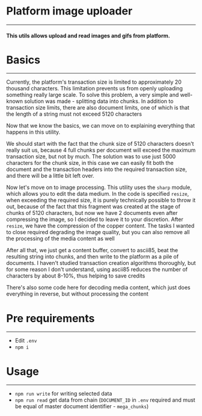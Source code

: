 # Platform image uploader
___
#### This utils allows upload and read images and gifs from platform.

# Basics
___
Currently, the platform's transaction size is limited to approximately 20 thousand characters.
This limitation prevents us from openly uploading something really large scale. To solve this problem, a very simple and well-known solution was made - splitting data into chunks.
In addition to transaction size limits, there are also document limits, one of which is that the length of a string must not exceed 5120 characters

Now that we know the basics, we can move on to explaining everything that happens in this utility.

We should start with the fact that the chunk size of 5120 characters doesn't really suit us, because 4 full chunks per document will exceed the maximum transaction size, but not by much. The solution was to use just 5000 characters for the chunk size, in this case we can easily fit both the document and the transaction headers into the required transaction size, and there will be a little bit left over.

Now let's move on to image processing. This utility uses the `sharp` module, which allows you to edit the data medium. In the code is specified `resize`, when exceeding the required size, it is purely technically possible to throw it out, because of the fact that this fragment was created at the stage of chunks of 5120 characters, but now we have 2 documents even after compressing the image, so I decided to leave it to your discretion. After `resize`, we have the compression of the copper content. The tasks I wanted to close required degrading the image quality, but you can also remove all the processing of the media content as well

After all that, we just get a content buffer, convert to ascii85, beat the resulting string into chunks, and then write to the platform as a pile of documents. I haven't studied transaction creation algorithms thoroughly, but for some reason I don't understand, using ascii85 reduces the number of characters by about 8-10%, thus helping to save credits

There's also some code here for decoding media content, which just does everything in reverse, but without processing the content

# Pre requirements
___
- Edit `.env`
- `npm i`

# Usage
___
- `npm run write` for writing selected data
- `npm run read` get data from chain (`DOCUMENT_ID` in `.env` required and must be equal of master document identifier - `mega_chunks`)

